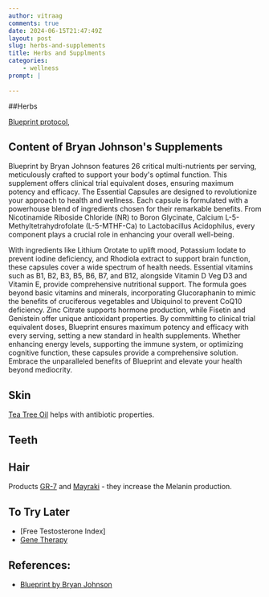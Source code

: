 ```yaml
---
author: vitraag
comments: true
date: 2024-06-15T21:47:49Z
layout: post
slug: herbs-and-supplements 
title: Herbs and Supplments
categories:
    - wellness
prompt: |
    
---
```

##Herbs 

[Blueprint protocol](https://protocol.bryanjohnson.com/), 

## Content of Bryan Johnson's Supplements

Blueprint by Bryan Johnson features 26 critical multi-nutrients per serving, meticulously crafted to support your body's optimal function. This supplement offers clinical trial equivalent doses, ensuring maximum potency and efficacy. The Essential Capsules are designed to revolutionize your approach to health and wellness. Each capsule is formulated with a powerhouse blend of ingredients chosen for their remarkable benefits. From Nicotinamide Riboside Chloride (NR) to Boron Glycinate, Calcium L-5-Methyltetrahydrofolate (L-5-MTHF-Ca) to Lactobacillus Acidophilus, every component plays a crucial role in enhancing your overall well-being.

With ingredients like Lithium Orotate to uplift mood, Potassium Iodate to prevent iodine deficiency, and Rhodiola extract to support brain function, these capsules cover a wide spectrum of health needs. Essential vitamins such as B1, B2, B3, B5, B6, B7, and B12, alongside Vitamin D Veg D3 and Vitamin E, provide comprehensive nutritional support. The formula goes beyond basic vitamins and minerals, incorporating Glucoraphanin to mimic the benefits of cruciferous vegetables and Ubiquinol to prevent CoQ10 deficiency. Zinc Citrate supports hormone production, while Fisetin and Genistein offer unique antioxidant properties. By committing to clinical trial equivalent doses, Blueprint ensures maximum potency and efficacy with every serving, setting a new standard in health supplements. Whether enhancing energy levels, supporting the immune system, or optimizing cognitive function, these capsules provide a comprehensive solution. Embrace the unparalleled benefits of Blueprint and elevate your health beyond mediocrity.

## Skin
[Tea Tree Oil](https://www.amazon.com/dp/B00P1INPWG) helps with antibiotic properties.

## Teeth

## Hair
Products [GR-7](https://gr-7.uk/) and [Mayraki](https://hairmayraki.com/anti-grey-hair-color-restoring-treatment/) - they increase the Melanin production.

## To Try Later
- [Free Testosterone Index]
- [Gene Therapy](https://minicircle.io/our-therapies/)

## References:
- [Blueprint by Bryan Johnson](https://protocol.bryanjohnson.com/)



